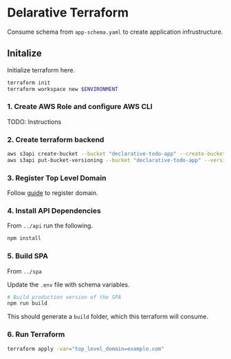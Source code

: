 # Delarative Terraform

Consume schema from `app-schema.yaml` to create application infrustructure.

## Initalize

Initialize terraform here.

```bash
terraform init
terraform workspace new $ENVIRONMENT
```

### 1. Create AWS Role and configure AWS CLI

TODO: Instructions

### 2. Create terraform backend

```bash
aws s3api create-bucket --bucket "declarative-todo-app" --create-bucket-configuration "LocationConstraint=us-west-2"
aws s3api put-bucket-versioning --bucket "declarative-todo-app" --versioning-configuration "Status=Enabled"
```

### 3. Register Top Level Domain

Follow [guide](https://docs.aws.amazon.com/Route53/latest/DeveloperGuide/domain-register.html) to register domain.

### 4. Install API Dependencies

From `../api` run the following.

```bash
npm install
```

### 5. Build SPA

From `../spa`

Update the `.env` file with schema variables.

```bash
# Build production version of the SPA
npm run build
```

This should generate a `build` folder, which this terraform will consume.

### 6. Run Terraform

```bash
terraform apply -var="top_level_domain=example.com"
```
